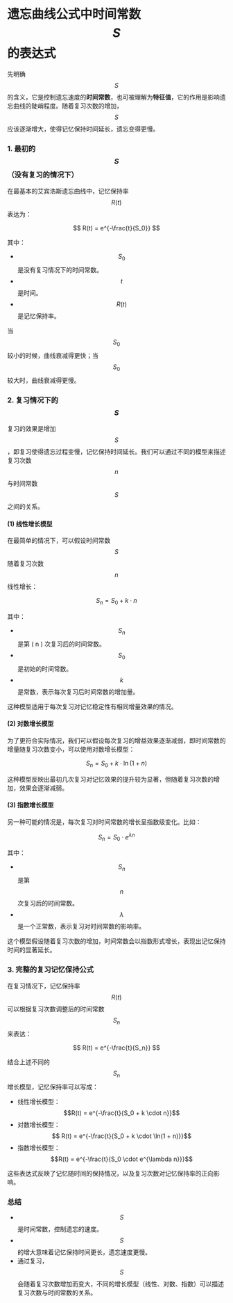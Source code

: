 # 遗忘曲线公式中时间常数 $$S$$ 的表达式

先明确 $$S$$ 的含义，它是控制遗忘速度的**时间常数**，也可被理解为**特征值**，它的作用是影响遗忘曲线的陡峭程度。随着复习次数的增加， $$S$$ 应该逐渐增大，使得记忆保持时间延长，遗忘变得更慢。

### 1. 最初的 $$S$$（没有复习的情况下）

在最基本的艾宾浩斯遗忘曲线中，记忆保持率 $$R(t)$$ 表达为：

$$
R(t) = e^{-\frac{t}{S_0}}
$$

其中：
- $$S_0$$ 是没有复习情况下的时间常数。
- $$t$$ 是时间。
- $$R(t)$$ 是记忆保持率。

当 $$S_0$$ 较小的时候，曲线衰减得更快；当 $$S_0$$ 较大时，曲线衰减得更慢。

### 2. 复习情况下的 $$S$$

复习的效果是增加 $$S$$，即复习使得遗忘过程变慢，记忆保持时间延长。我们可以通过不同的模型来描述复习次数 $$n$$ 与时间常数 $$S$$ 之间的关系。

#### (1) 线性增长模型

在最简单的情况下，可以假设时间常数 $$S$$ 随着复习次数 $$n$$ 线性增长：

$$
S_n = S_0 + k \cdot n
$$

其中：
- $$S_n$$ 是第 \( n \) 次复习后的时间常数。
- $$S_0$$ 是初始的时间常数。
- $$k$$ 是常数，表示每次复习后时间常数的增加量。

这种模型适用于每次复习对记忆稳定性有相同增量效果的情况。

#### (2) 对数增长模型

为了更符合实际情况，我们可以假设每次复习的增益效果逐渐减弱，即时间常数的增量随复习次数变小，可以使用对数增长模型：

$$
S_n = S_0 + k \cdot \ln(1 + n)
$$

这种模型反映出最初几次复习对记忆效果的提升较为显著，但随着复习次数的增加，效果会逐渐减弱。

#### (3) 指数增长模型

另一种可能的情况是，每次复习对时间常数的增长呈指数级变化。比如：

$$
S_n = S_0 \cdot e^{\lambda n}
$$

其中：
- $$S_n$$ 是第 $$n$$ 次复习后的时间常数。
- $$\lambda$$ 是一个正常数，表示复习对时间常数的影响率。

这个模型假设随着复习次数的增加，时间常数会以指数形式增长，表现出记忆保持时间的显著延长。

### 3. 完整的复习记忆保持公式

在复习情况下，记忆保持率 $$R(t)$$ 可以根据复习次数调整后的时间常数 $$S_n$$ 来表达：

$$
R(t) = e^{-\frac{t}{S_n}}
$$

结合上述不同的 $$S_n$$ 增长模型，记忆保持率可以写成：

- 线性增长模型： $$R(t) = e^{-\frac{t}{S_0 + k \cdot n}}$$
- 对数增长模型： $$ R(t) = e^{-\frac{t}{S_0 + k \cdot \ln(1 + n)}}$$
- 指数增长模型： $$R(t) = e^{-\frac{t}{S_0 \cdot e^{\lambda n}}}$$

这些表达式反映了记忆随时间的保持情况，以及复习次数对记忆保持率的正向影响。

### 总结
- $$S$$ 是时间常数，控制遗忘的速度。
- $$S$$ 的增大意味着记忆保持时间更长，遗忘速度更慢。
- 通过复习， $$S$$ 会随着复习次数增加而变大，不同的增长模型（线性、对数、指数）可以描述复习次数与时间常数的关系。
